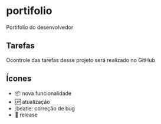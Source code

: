 # portifolio

Portifolio do desenvolvedor

## Tarefas

Ocontrole das tarefas desse projeto será realizado no GitHub

## Ícones

- :package: nova funcionalidade
- :up: atualização
- :beatle: correção de bug
- :checkered_flag: release
